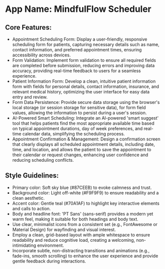 # **App Name**: MindfulFlow Scheduler

## Core Features:

- Appointment Scheduling Form: Display a user-friendly, responsive scheduling form for patients, capturing necessary details such as name, contact information, and preferred appointment times, ensuring accessibility across devices.
- Form Validation: Implement form validation to ensure all required fields are completed before submission, reducing errors and improving data accuracy, providing real-time feedback to users for a seamless experience.
- Patient Information Form: Develop a clean, intuitive patient information form with fields for personal details, contact information, insurance, and relevant medical history, optimizing the user interface for easy data entry and review.
- Form Data Persistence: Provide secure data storage using the browser's local storage (or session storage for sensitive data), for form field values, allowing the information to persist during a user's session.
- AI-Powered Smart Scheduling: Integrate an AI-powered 'smart suggest' tool that helps patients find the most appropriate available time based on typical appointment durations, day of week preferences, and real-time calendar data, simplifying the scheduling process.
- Appointment Confirmation & Management: Design a confirmation screen that clearly displays all scheduled appointment details, including date, time, and location, and allows the patient to save the appointment to their calendar or request changes, enhancing user confidence and reducing scheduling conflicts.

## Style Guidelines:

- Primary color: Soft sky blue (#87CEEB) to evoke calmness and trust.
- Background color: Light off-white (#F9F9F9) to ensure readability and a clean aesthetic.
- Accent color: Gentle teal (#70A1AF) to highlight key interactive elements and calls to action.
- Body and headline font: 'PT Sans' (sans-serif) provides a modern yet warm feel, making it suitable for both headings and body text.
- Use clear, minimalist icons from a consistent set (e.g., FontAwesome or Material Design) for wayfinding and visual interest.
- Employ a clean, grid-based layout with ample whitespace to ensure readability and reduce cognitive load, creating a welcoming, non-intimidating environment.
- Incorporate subtle, non-distracting transitions and animations (e.g., fade-ins, smooth scrolling) to enhance the user experience and provide gentle feedback during interactions.